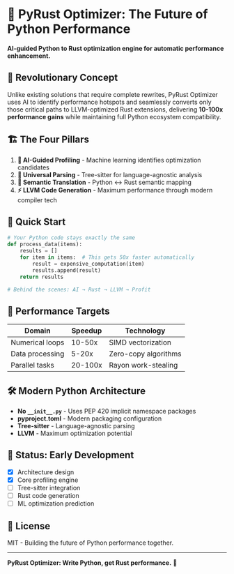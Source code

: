 # 🚀 **PyRust Optimizer: The Future of Python Performance**

**AI-guided Python to Rust optimization engine for automatic performance enhancement.**

## 🎯 **Revolutionary Concept**

Unlike existing solutions that require complete rewrites, PyRust Optimizer uses AI to identify performance hotspots and seamlessly converts only those critical paths to LLVM-optimized Rust extensions, delivering **10-100x performance gains** while maintaining full Python ecosystem compatibility.

## 🏗️ **The Four Pillars**

1. **🤖 AI-Guided Profiling** - Machine learning identifies optimization candidates
2. **🌳 Universal Parsing** - Tree-sitter for language-agnostic analysis
3. **🧠 Semantic Translation** - Python ↔ Rust semantic mapping
4. **⚡ LLVM Code Generation** - Maximum performance through modern compiler tech

## 🚀 **Quick Start**

```python
# Your Python code stays exactly the same
def process_data(items):
    results = []
    for item in items:  # This gets 50x faster automatically
        result = expensive_computation(item)
        results.append(result)
    return results

# Behind the scenes: AI → Rust → LLVM → Profit
```

## 🎯 **Performance Targets**

| Domain          | Speedup | Technology           |
| --------------- | ------- | -------------------- |
| Numerical loops | 10-50x  | SIMD vectorization   |
| Data processing | 5-20x   | Zero-copy algorithms |
| Parallel tasks  | 20-100x | Rayon work-stealing  |

## 🛠️ **Modern Python Architecture**

- **No `__init__.py`** - Uses PEP 420 implicit namespace packages
- **pyproject.toml** - Modern packaging configuration
- **Tree-sitter** - Language-agnostic parsing
- **LLVM** - Maximum optimization potential

## 🌟 **Status: Early Development**

- [x] Architecture design
- [x] Core profiling engine
- [ ] Tree-sitter integration
- [ ] Rust code generation
- [ ] ML optimization prediction

## 📜 **License**

MIT - Building the future of Python performance together.

---

**PyRust Optimizer: Write Python, get Rust performance.** 🚀
